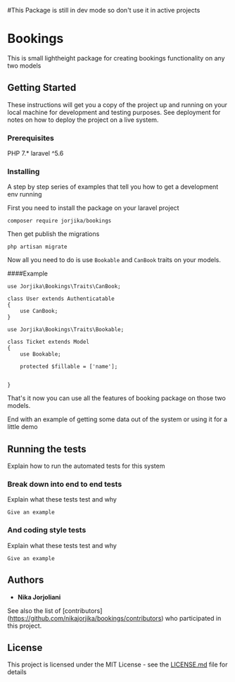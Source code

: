 #This Package is still in dev mode so don't use it in active projects

# Bookings

This is small lightheight package for creating bookings functionality on any two models

## Getting Started

These instructions will get you a copy of the project up and running on your local machine for development and testing purposes. See deployment for notes on how to deploy the project on a live system.

### Prerequisites

PHP 7.*
laravel ^5.6

### Installing

A step by step series of examples that tell you how to get a development env running

First you need to install the package on your laravel project
```
composer require jorjika/bookings
```
Then get publish the migrations

```
php artisan migrate
```

Now all you need to do is use ```Bookable``` and ```CanBook``` traits on your models. 

####Example
```
use Jorjika\Bookings\Traits\CanBook;

class User extends Authenticatable
{
    use CanBook;
}
```
```
use Jorjika\Bookings\Traits\Bookable;

class Ticket extends Model
{
    use Bookable;

    protected $fillable = ['name'];


}
```
That's it now you can use all the features of booking package on those two models.


End with an example of getting some data out of the system or using it for a little demo

## Running the tests

Explain how to run the automated tests for this system

### Break down into end to end tests

Explain what these tests test and why

```
Give an example
```

### And coding style tests

Explain what these tests test and why

```
Give an example
```

## Authors

* **Nika Jorjoliani**

See also the list of [contributors] (https://github.com/nikajorjika/bookings/contributors) who participated in this project.

## License

This project is licensed under the MIT License - see the [LICENSE.md](LICENSE.md) file for details

